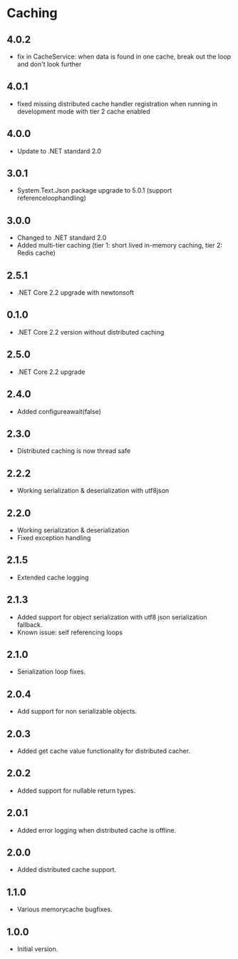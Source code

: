 # Caching

## 4.0.2
- fix in CacheService: when data is found in one cache, break out the loop and don't look further

## 4.0.1
- fixed missing distributed cache handler registration when running in development mode with tier 2 cache enabled

## 4.0.0
- Update to .NET standard 2.0

## 3.0.1
- System.Text.Json package upgrade to 5.0.1 (support referenceloophandling)

## 3.0.0
- Changed to .NET standard 2.0
- Added multi-tier caching (tier 1: short lived in-memory caching, tier 2: Redis cache)

## 2.5.1
- .NET Core 2.2 upgrade with newtonsoft

## 0.1.0
- .NET Core 2.2 version without distributed caching

## 2.5.0
- .NET Core 2.2 upgrade

## 2.4.0
- Added configureawait(false)

## 2.3.0
- Distributed caching is now thread safe

## 2.2.2
- Working serialization & deserialization with utf8json

## 2.2.0
- Working serialization & deserialization
- Fixed exception handling

## 2.1.5
- Extended cache logging

## 2.1.3

- Added support for object serialization with utf8 json serialization fallback. 
- Known issue: self referencing loops

## 2.1.0

- Serialization loop fixes.

## 2.0.4

- Add support for non serializable objects.

## 2.0.3

- Added get cache value functionality for distributed cacher.

## 2.0.2

- Added support for nullable return types.

## 2.0.1

- Added error logging when distributed cache is offline.

## 2.0.0

- Added distributed cache support.

## 1.1.0

- Various memorycache bugfixes.

## 1.0.0

- Initial version.
